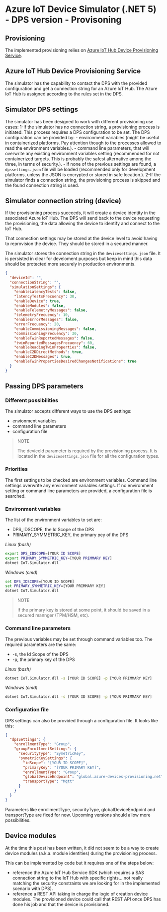 ﻿# Azure IoT Device Simulator (.NET 5) - DPS version - Provisoning

## Provisioning
The implemented provisioning relies on [Azure IoT Hub Device Provisioning Service](https://docs.microsoft.com/en-us/azure/iot-dps/).

## Azure IoT Hub Device Provisioning Service

The simulator has the capability to contact the DPS with the provided configuration and get a connection string for an Azure IoT Hub.
The Azure IoT Hub is assigned according to the rules set in the DPS.

## Simulator DPS settings

The simulator has been designed to work with different provisioning use cases:
 1-If the simulator has no connection string, a provisioning process is initiated.
   This process requires a DPS configuration to be set.
   The DPS configuration can be provided by:
     - environment variables (might be useful in containerized platforms. Pay attention though to the processes allowed to read the environment variables.).
     - command line parameters, that will overwrite any existing environment variables setting (recommended for not containerized targets. This is probably the safest alternative among the three, in terms of security.).
     - if none of the previous settings are found, a `dpssettings.json` file will be loaded (recommended only for development platforms, unless the JSON is encrypted or stored in safe location.).
 2-If the simulator finds a connection string, the provisioning process is skipped and the found connection string is used.

## Simulator connection string (device)
If the provisioning process succeeds, it will create a device identity in the associated Azure IoT Hub.
The DPS will send back to the device requesting the provisioning, the data allowing the device to identify and connect to the IoT Hub.

That connection settings may be stored at the device level to avoid having to reprovision the device.
They should be stored in a secured manner.

The simulator stores the connection string in the `devicesettings.json` file.
It is persisted in clear for develoment purposes but keep in mind this data should be protected more securely in production environments.

```json
{
  "deviceId": "",
  "connectionString": "",
  "simulationSettings": {
    "enableLatencyTests": false,
    "latencyTestsFrecuency": 30,
    "enableDevice": true,
    "enableModules": false,
    "enableTelemetryMessages": false,
    "telemetryFrecuency": 10,
    "enableErrorMessages": false,
    "errorFrecuency": 20,
    "enableCommissioningMessages": false,
    "commissioningFrecuency": 30,
    "enableTwinReportedMessages": false,
    "twinReportedMessagesFrecuency": 60,
    "enableReadingTwinProperties": false,
    "enableC2DDirectMethods": true,
    "enableC2DMessages": true,
    "enableTwinPropertiesDesiredChangesNotifications": true
  }
}

```

## Passing DPS parameters
### Different possibilities
The simulator accepts different ways to use the DPS settings:
 - envionment variables
 - command line parameters
 - configuration file

> NOTE
>
> The deviceId parameter is required by the provisioning process. It is located in the `devicesettings.json` file for all the configuration types.

### Priorities
The first settings to be checked are environment variables.
Command line settings overwrite any environment variables settings.
If no environment setting or command line parameters are provided, a configuration file is searched. 

### Environment variables
The list of the environment variables to set are:
 - DPS_IDSCOPE, the Id Scope of the DPS
 - PRIMARY_SYMMETRIC_KEY, the primary pey of the DPS

_Linux (bash)_
```bash
export DPS_IDSCOPE=[YOUR ID SCOPE]
export PRIMARY_SYMMETRIC_KEY=[YOUR PRIMMARY KEY]
dotnet IoT.Simulator.dll
```

_Windows (cmd)_
```cmd
set DPS_IDSCOPE=[YOUR ID SCOPE]
set PRIMARY_SYMMETRIC_KEY=[YOUR PRIMMARY KEY]
dotnet IoT.Simulator.dll
```

> NOTE
>
> If the primary key is stored at some point, it should be saved in a secured mannger (TPM/HSM, etc).

### Command line parameters
The previous variables may be set through command variables too.
The required parameters are the same:
 - -s, the Id Scope of the DPS
 - -p, the primary key of the DPS

_Linux (bash)_
```bash
dotnet IoT.Simulator.dll -s [YOUR ID SCOPE] -p [YOUR PRIMMARY KEY]
```

_Windows (cmd)_
```cmd
dotnet IoT.Simulator.dll -s [YOUR ID SCOPE] -p [YOUR PRIMMARY KEY]
```

### Configuration file
DPS settings can also be provided through a configuration file.
It looks like this:

```json
{
  "dpsSettings": {
    "enrollmentType": "Group",
    "groupEnrollmentSettings": {
      "securityType": "SymetricKey",
      "symetricKeySettings": {
        "idScope": "[YOUR ID SCOPE]",
        "primaryKey": "[YOUR PRIMARY KEY]",
        "enrollmentType": "Group",
        "globalDeviceEndpoint": "global.azure-devices-provisioning.net",
        "transportType": "Mqtt"
      }
    }
  }
}
```

Parameters like enrollmentType, securityType, globalDeviceEndpoint and transportType are fixed for now.
Upcoming versions should allow more possibilities.

## Device modules
At the time this post has been written, it did not seem to be a way to create device modules (a.k.a. module identities) during the provisioning process.

This can be implemented by code but it requires one of the steps below:
 - reference the Azure IoT Hub Service SDK (which requires a SAS connection string to the IoT Hub with specific rights....not really matching the security constraints we are looking for in the implemented scenario with DPS).
 - reference a REST API taking in charge the logic of creation device modules. The provisioned device could call that REST API once DPS has done his job and that the device is provisioned.

